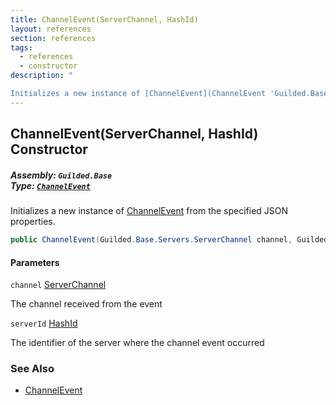 ```yaml
---
title: ChannelEvent(ServerChannel, HashId)
layout: references
section: references
tags:
  - references
  - constructor
description: "

Initializes a new instance of [ChannelEvent](ChannelEvent 'Guilded.Base.Events.ChannelEvent') from the specified JSON properties."
---
```


## ChannelEvent(ServerChannel, HashId) Constructor
##### **Assembly:** `Guilded.Base`<br/>**Type:** [`ChannelEvent`](ChannelEvent 'Guilded.Base.Events.ChannelEvent')

Initializes a new instance of [ChannelEvent](ChannelEvent 'Guilded.Base.Events.ChannelEvent') from the specified JSON properties.

```csharp
public ChannelEvent(Guilded.Base.Servers.ServerChannel channel, Guilded.Base.HashId serverId);
```
#### Parameters

<a name='Guilded.Base.Events.ChannelEvent.ChannelEvent(Guilded.Base.Servers.ServerChannel,Guilded.Base.HashId).channel'></a>

`channel` [ServerChannel](ServerChannel 'Guilded.Base.Servers.ServerChannel')

The channel received from the event

<a name='Guilded.Base.Events.ChannelEvent.ChannelEvent(Guilded.Base.Servers.ServerChannel,Guilded.Base.HashId).serverId'></a>

`serverId` [HashId](HashId 'Guilded.Base.HashId')

The identifier of the server where the channel event occurred

### See Also
- [ChannelEvent](ChannelEvent 'Guilded.Base.Events.ChannelEvent')